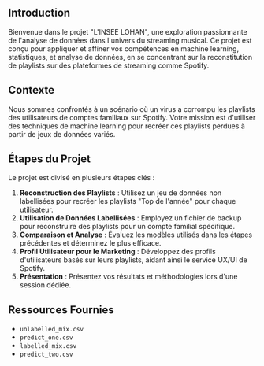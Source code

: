 ## Introduction
Bienvenue dans le projet "L'INSEE LOHAN", une exploration passionnante de l'analyse de données dans l'univers du streaming musical. Ce projet est conçu pour appliquer et affiner vos compétences en machine learning, statistiques, et analyse de données, en se concentrant sur la reconstitution de playlists sur des plateformes de streaming comme Spotify.

## Contexte
Nous sommes confrontés à un scénario où un virus a corrompu les playlists des utilisateurs de comptes familiaux sur Spotify. Votre mission est d'utiliser des techniques de machine learning pour recréer ces playlists perdues à partir de jeux de données variés.

## Étapes du Projet
Le projet est divisé en plusieurs étapes clés :
1. **Reconstruction des Playlists** : Utilisez un jeu de données non labellisées pour recréer les playlists "Top de l'année" pour chaque utilisateur.
2. **Utilisation de Données Labellisées** : Employez un fichier de backup pour reconstruire des playlists pour un compte familial spécifique.
3. **Comparaison et Analyse** : Évaluez les modèles utilisés dans les étapes précédentes et déterminez le plus efficace.
4. **Profil Utilisateur pour le Marketing** : Développez des profils d'utilisateurs basés sur leurs playlists, aidant ainsi le service UX/UI de Spotify.
5. **Présentation** : Présentez vos résultats et méthodologies lors d'une session dédiée.

## Ressources Fournies
- `unlabelled_mix.csv`
- `predict_one.csv`
- `labelled_mix.csv`
- `predict_two.csv`
